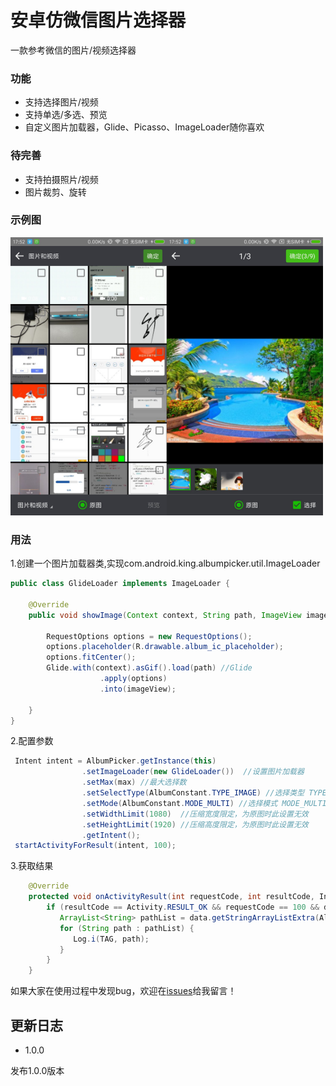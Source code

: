 # 安卓仿微信图片选择器

一款参考微信的图片/视频选择器

### 功能

- 支持选择图片/视频
- 支持单选/多选、预览
- 自定义图片加载器，Glide、Picasso、ImageLoader随你喜欢

### 待完善

- 支持拍摄照片/视频
- 图片裁剪、旋转

### 示例图
<div>
<img src="/guide/picker.jpg" width="250" height="445" style="float:left"/>     <img src="/guide/preview.jpg" width="250" height="445"/>
</div>

### 用法

1.创建一个图片加载器类,实现com.android.king.albumpicker.util.ImageLoader

```java
public class GlideLoader implements ImageLoader {

    @Override
    public void showImage(Context context, String path, ImageView imageView) {

        RequestOptions options = new RequestOptions();
        options.placeholder(R.drawable.album_ic_placeholder);
        options.fitCenter();
        Glide.with(context).asGif().load(path) //Glide
                    .apply(options)
                    .into(imageView);
      
    }
}
```

2.配置参数

```java
 Intent intent = AlbumPicker.getInstance(this)
                .setImageLoader(new GlideLoader())  //设置图片加载器
                .setMax(max) //最大选择数
                .setSelectType(AlbumConstant.TYPE_IMAGE) //选择类型 TYPE_ALL:图片和视频 TYPE_IMAGE:图片 TYPE_VIDEO:视频
                .setMode(AlbumConstant.MODE_MULTI) //选择模式 MODE_MULTI：多选 MODE_SINGLE：单选
                .setWidthLimit(1080)  //压缩宽度限定，为原图时此设置无效
                .setHeightLimit(1920) //压缩高度限定，为原图时此设置无效
                .getIntent();
 startActivityForResult(intent, 100);
```

3.获取结果

```java
    @Override
    protected void onActivityResult(int requestCode, int resultCode, Intent data) {
        if (resultCode == Activity.RESULT_OK && requestCode == 100 && data != null) {
           ArrayList<String> pathList = data.getStringArrayListExtra(AlbumConstant.RESULT_KEY_PATH_LIST);
           for (String path : pathList) {
              Log.i(TAG, path);
           }
        }
    }
```

如果大家在使用过程中发现bug，欢迎在[issues](https://github.com/GdinKing/AlbumPicker/issues)给我留言！

## 更新日志

- 1.0.0

发布1.0.0版本



